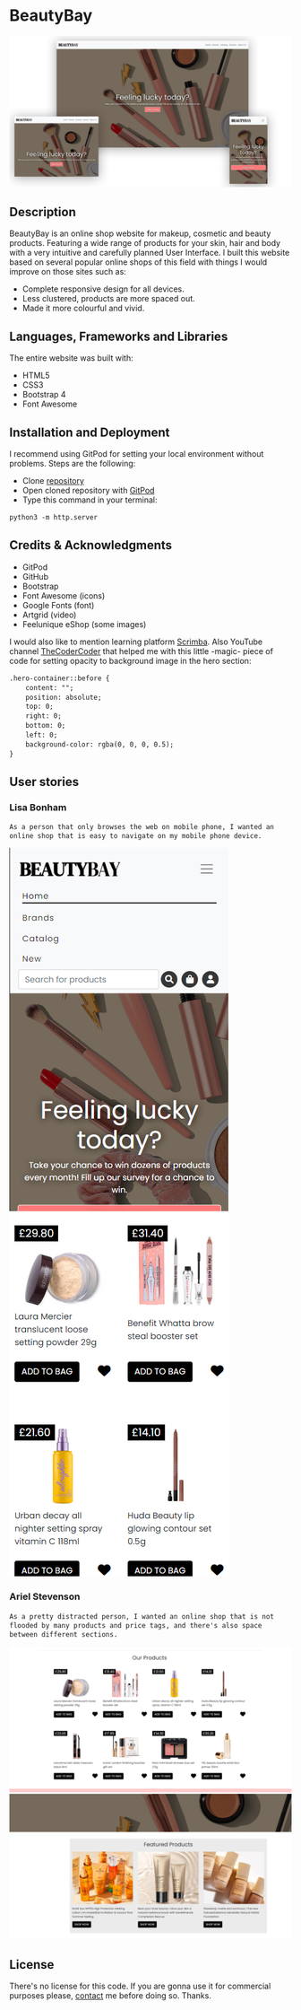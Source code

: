 # BeautyBay

![Final product overview](assets/images/readme/preview.jpg)

## Description

BeautyBay is an online shop website for makeup, cosmetic and beauty products. Featuring a wide range of products for your skin, hair and body with a very intuitive and carefully planned User Interface. I built this website based on several popular online shops of this field with things I would improve on those sites such as:

- Complete responsive design for all devices.
- Less clustered, products are more spaced out.
- Made it more colourful and vivid.

## Languages, Frameworks and Libraries

The entire website was built with:

- HTML5
- CSS3
- Bootstrap 4
- Font Awesome

## Installation and Deployment

I recommend using GitPod for setting your local environment without problems. Steps are the following:

- Clone [repository](https://github.com/ricocatford/milestone-project1)
- Open cloned repository with [GitPod](https://gitpod.io)
- Type this command in your terminal:

```md
python3 -m http.server
```

## Credits & Acknowledgments

- GitPod
- GitHub
- Bootstrap
- Font Awesome (icons)
- Google Fonts (font)
- Artgrid (video)
- Feelunique eShop (some images)

I would also like to mention learning platform [Scrimba](https://scrimba.com). Also YouTube channel [TheCoderCoder](https://www.youtube.com/c/TheCoderCoder) that helped me with this little -magic- piece of code for setting opacity to background image in the hero section:

```md
.hero-container::before {
    content: "";
    position: absolute;
    top: 0;
    right: 0;
    bottom: 0;
    left: 0;
    background-color: rgba(0, 0, 0, 0.5);
}
```

## User stories

### Lisa Bonham

    As a person that only browses the web on mobile phone, I wanted an online shop that is easy to navigate on my mobile phone device.

![Lisa Bonham screenshot 1](assets/images/screenshots/user-story-screenshot1.jpg)
![Lisa Bonham screenshot 2](assets/images/screenshots/user-story-screenshot2.jpg)

### Ariel Stevenson

    As a pretty distracted person, I wanted an online shop that is not flooded by many products and price tags, and there's also space between different sections.

![Ariel Stevenson screenshot 1](assets/images/screenshots/user-story-screenshot3.jpg)
![Ariel Stevenson screenshot 2](assets/images/screenshots/user-story-screenshot4.jpg)

## License

There's no license for this code. If you are gonna use it for commercial purposes please, [contact](mailto:rico.albarenque@gmail.com) me before doing so. Thanks.